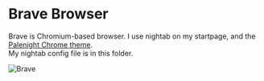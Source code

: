 # Brave Browser
Brave is Chromium-based browser. I use nightab on my startpage, and the [Palenight Chrome theme](https://chrome.google.com/webstore/detail/palenight/kijokffofapoilckfobaeinjbdpbnall?hl=en).  
My nightab config file is in this folder.  
  
![Brave](https://i.imgur.com/epOwlK3.png)